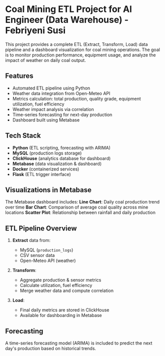 # Coal Mining ETL Project for AI Engineer (Data Warehouse) - Febriyeni Susi

This project provides a complete ETL (Extract, Transform, Load) data pipeline and a dashboard visualization for coal mining operations. 
The goal is to monitor production performance, equipment usage, and analyze the impact of weather on daily coal output.

## Features

- Automated ETL pipeline using Python
- Weather data integration from Open-Meteo API
- Metrics calculation: total production, quality grade, equipment utilization, fuel efficiency
- Weather impact analysis via correlation
- Time-series forecasting for next-day production
- Dashboard built using Metabase

## Tech Stack

- **Python** (ETL scripting, forecasting with ARIMA)
- **MySQL** (production logs storage)
- **ClickHouse** (analytics database for dashboard)
- **Metabase** (data visualization & dashboard)
- **Docker** (containerized services)
- **Flask** (ETL trigger interface)

  
## Visualizations in Metabase

The Metabase dashboard includes:
**Line Chart**: Daily coal production trend over time
**Bar Chart**: Comparison of average coal quality across mine locations
**Scatter Plot**: Relationship between rainfall and daily production

## ETL Pipeline Overview

1. **Extract** data from:
   - MySQL (`production_logs`)
   - CSV sensor data
   - Open-Meteo API (weather)

2. **Transform**:
   - Aggregate production & sensor metrics
   - Calculate utilization, fuel efficiency
   - Merge weather data and compute correlation

3. **Load**:
   - Final daily metrics are stored in ClickHouse
   - Available for dashboarding in Metabase

## Forecasting
A time-series forecasting model (ARIMA) is included to predict the next day's production based on historical trends.

